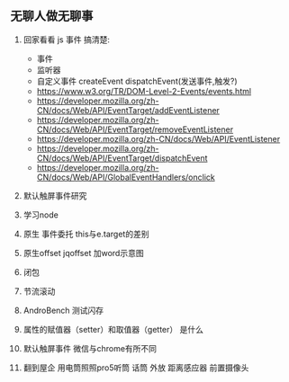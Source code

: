 无聊人做无聊事
------------------------------------

1. 回家看看 js 事件 搞清楚:

    * 事件
    * 监听器
    * 自定义事件 createEvent dispatchEvent(发送事件,触发?)
    * https://www.w3.org/TR/DOM-Level-2-Events/events.html
    * https://developer.mozilla.org/zh-CN/docs/Web/API/EventTarget/addEventListener
    * https://developer.mozilla.org/zh-CN/docs/Web/API/EventTarget/removeEventListener
    * https://developer.mozilla.org/zh-CN/docs/Web/API/EventListener
    * https://developer.mozilla.org/zh-CN/docs/Web/API/EventTarget/dispatchEvent
    * https://developer.mozilla.org/zh-CN/docs/Web/API/GlobalEventHandlers/onclick

2. 默认触屏事件研究

3. 学习node

4. 原生 事件委托 this与e.target的差别

5. 原生offset jqoffset 加word示意图

6. 闭包

7. 节流滚动

8. AndroBench 测试闪存

9. 属性的赋值器（setter）和取值器（getter） 是什么

10. 默认触屏事件 微信与chrome有所不同

11. 翻到屋企 用电筒照照pro5听筒 话筒 外放 距离感应器 前置摄像头